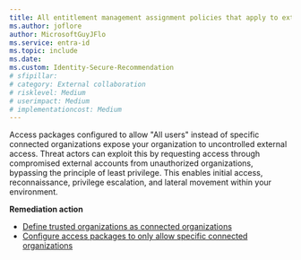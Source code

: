 ```yaml
---
title: All entitlement management assignment policies that apply to external users require connected organizations  
ms.author: joflore
author: MicrosoftGuyJFlo
ms.service: entra-id
ms.topic: include
ms.date:
ms.custom: Identity-Secure-Recommendation
# sfipillar: 
# category: External collaboration
# risklevel: Medium
# userimpact: Medium
# implementationcost: Medium
---
```

Access packages configured to allow "All users" instead of specific connected organizations expose your organization to uncontrolled external access. Threat actors can exploit this by requesting access through compromised external accounts from unauthorized organizations, bypassing the principle of least privilege. This enables initial access, reconnaissance, privilege escalation, and lateral movement within your environment. 

**Remediation action**

- [Define trusted organizations as connected organizations](/entra/id-governance/entitlement-management-organization#view-the-list-of-connected-organizations)
- [Configure access packages to only allow specific connected organizations](/entra/id-governance/entitlement-management-access-package-create#allow-users-not-in-your-directory-to-request-the-access-package)
